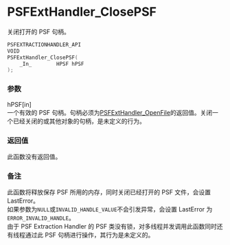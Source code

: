# PSFExtHandler_ClosePSF
关闭打开的 PSF 句柄。
````c
PSFEXTRACTIONHANDLER_API
VOID
PSFExtHandler_ClosePSF(
    _In_        HPSF hPSF
);
````
### 参数
hPSF\[in\]  
一个有效的 PSF 句柄。句柄必须为[PSFExtHandler_OpenFile](PSFExtHandler_OpenFile_zh-Hans.md)的返回值。关闭一个已经关闭的或其他对象的句柄，是未定义的行为。
### 返回值
此函数没有返回值。
### 备注
此函数将释放保存 PSF 所用的内存，同时关闭已经打开的 PSF 文件，会设置 LastError。  
如果参数为`NULL`或`INVALID_HANDLE_VALUE`不会引发异常，会设置 LastError 为`ERROR_INVALID_HANDLE`。  
由于 PSF Extraction Handler 的 PSF 类没有锁，对多线程并发调用此函数同时还有线程通过此 PSF 句柄进行操作，其行为是未定义的。
